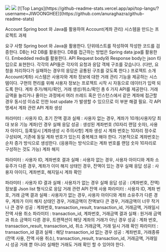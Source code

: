 <img src="https://capsule-render.vercel.app/api?type=waving&color=BDBDC8&height=150&section=header" />
<img src="https://capsule-render.vercel.app/api?type=waving&color=BDBDC8&height=150&section=footer" />
[![Top Langs](https://github-readme-stats.vercel.app/api/top-langs/?username=JIWOONGHEE)](https://github.com/anuraghazra/github-readme-stats)

Account
Spring boot 와 Java를 활용하여 Account(계좌 관리) 시스템을 만드는 프로젝트 과제

요구 사항
Spring boot 와 Java을 활용한다.
단위테스트를 작성하여 작성한 코드를 검증한다.
DB는 H2 DB를 활용한다.
DB를 접근하는 방법은 Spring data jpa를 활용한다.
Embedded redis를 활용한다.
API Request body와 Response body는 json 타입으로 표현한다.
각각의 API들은 각자의 요청과 응답 객체 구조를 갖습니다. (다만, 요청을 처리하다가 실패하는 경우의 응답은 공통된 구조를 갖도록 한다.)
프로젝트 소개
Account(계좌) 시스템은 사용자와 계좌 정보에 대한 거래 관리 기능을 제공하는 시스템이다.
구현의 편리를 위해 사용자 정보는 프로젝트 시작 시 자동으로 데이터가 입력 되도록 한다.
계좌 추가/해지/확인, 거래 생성/취소/확인 총 6 가지 API를 제공한다.
거래금액을 늘리거나 줄이는 과정에서 여러 쓰레드 혹은 인스턴스에서 같은 계좌에 접근할 경우 동시성 이슈로 인한 lost update 가 발생할 수 있으므로 이 부분 해결 필요.
각 API 명세서
계좌 관련 API
계좌 생성

파라미터 : 사용자 ID, 초기 잔액
결과
실패 : 사용자 없는 경우, 계좌가 10개(사용자당 최대 보유 기능 계좌)인 경우 실패 응답
성공 : 생성된 계좌번호 (10자리 랜덤 숫자), 사용자 아이디, 등록일시
[계좌생성 시 주의사항]
계좌 생성 시 계좌 번호는 10자리 정수로 구성되며, 기존에 동일 계좌 번호가 있는지 중복체크 해야 한다.
기본적으로 계좌번호는 순차 증가 방식으로 생성한다. (응용하는 방식으로는 계좌 번호를 랜덤 숫자 10자리로 구성하는 것도 가능)
계좌 해지

파라미터 : 사용자 ID, 계좌번호
결과
실패 : 사용자 없는 경우, 사용자 아이디와 계좌 소유주가 다른 경우, 계좌가 이미 해지 상태인 경우, 잔액이 있는 경우 실패 응답
성공 : 사용자 아이디, 계좌번호, 해지일시
계좌 확인

파라미터 : 사용자 ID
결과
실패 : 사용자가 없는 경우 실패 응답
성공 : (계좌번호, 잔액) 정보를 Json list 형식으로 응답
거래 관련 API
잔액 사용
파라미터 : 사용자 ID, 계좌 번호, 거래 금액
결과
실패 : 사용자가 없는 경우, 사용자 아이디와 계좌 소유주가 다른 경우, 계좌가 이미 해지 상태인 경우, 거래금액이 잔액보다 큰 경우, 거래금액이 너무 작거나 큰 경우
성공 : 계좌번호, transaction_result, transaction_id, 거래금액, 거래일시
잔액 사용 취소
파라미터 : transaction_id, 계좌번호, 거래금액
결과
실패 : 원거래 금액과 취소 금액이 다른 경우, 트랜잭션이 해당 계좌의 거래가 아닌 경우
성공 : 계좌 번호, transaction_result, transaction_id, 취소 거래금액, 거래 일시
거래 확인
파라미터 : transaction_id
결과
실패 : 해당 transaction_id 없는 경우
성공 : 계좌번호, 거래종류(잔액 사용, 잔액 사용 취소), transaction_result, transaction_id, 거래금액, 거래일시
성공 거래 뿐 아니라 실패한 거래도 거래 확인 할 수 있어야 한다.
